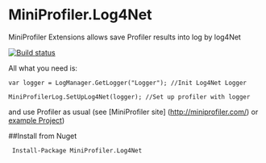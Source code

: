 # MiniProfiler.Log4Net
MiniProfiler Extensions allows save Profiler results into log by log4Net

[![Build status](https://ci.appveyor.com/api/projects/status/2kkwren9loyqw9is?svg=true)](https://ci.appveyor.com/project/SvyatSlav/miniprofiler-log4net)

All what you need is:

```cSharp
var logger = LogManager.GetLogger("Logger"); //Init Log4Net Logger

MiniProfilerLog.SetUpLog4Net(logger); //Set up profiler with logger
```

and use Profiler as usual (see [MiniProfiler site] (http://miniprofiler.com/) or [example Project](https://github.com/SvyatSlav/MiniProfiler.Log4Net/blob/master/Samples/Sample.Console/Program.cs))

##Install from Nuget


```
 Install-Package MiniProfiler.Log4Net 
```
